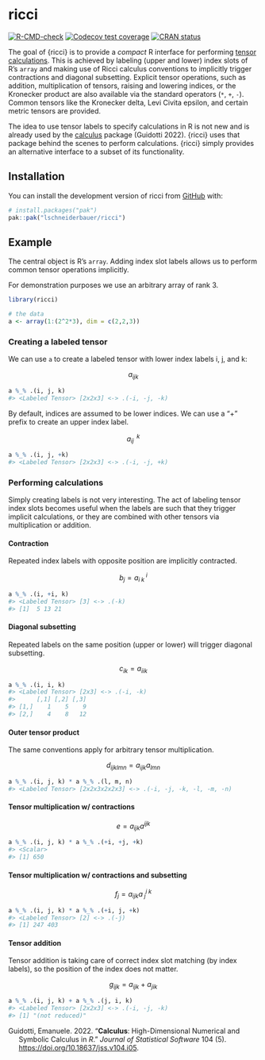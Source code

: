 
<!-- README.md is generated from README.Rmd. Please edit that file -->

# ricci

<!-- badges: start -->

[![R-CMD-check](https://github.com/lschneiderbauer/ricci/actions/workflows/R-CMD-check.yaml/badge.svg)](https://github.com/lschneiderbauer/ricci/actions/workflows/R-CMD-check.yaml)
[![Codecov test
coverage](https://codecov.io/gh/lschneiderbauer/ricci/graph/badge.svg)](https://app.codecov.io/gh/lschneiderbauer/ricci)
[![CRAN
status](https://www.r-pkg.org/badges/version/ricci)](https://CRAN.R-project.org/package=ricci)
<!-- badges: end -->

The goal of {ricci} is to provide a *compact* R interface for performing
[tensor calculations](https://en.wikipedia.org/wiki/Ricci_calculus).
This is achieved by labeling (upper and lower) index slots of R’s
`array` and making use of Ricci calculus conventions to implicitly
trigger contractions and diagonal subsetting. Explicit tensor
operations, such as addition, multiplication of tensors, raising and
lowering indices, or the Kronecker product are also available via the
standard operators (`*`, `+`, `-`). Common tensors like the Kronecker
delta, Levi Civita epsilon, and certain metric tensors are provided.

The idea to use tensor labels to specify calculations in R is not new
and is already used by the [calculus](https://calculus.eguidotti.com/)
package (Guidotti 2022). {ricci} uses that package behind the scenes to
perform calculations. {ricci} simply provides an alternative interface
to a subset of its functionality.

## Installation

You can install the development version of ricci from
[GitHub](https://github.com/) with:

``` r
# install.packages("pak")
pak::pak("lschneiderbauer/ricci")
```

## Example

The central object is R’s `array`. Adding index slot labels allows us to
perform common tensor operations implicitly.

For demonstration purposes we use an arbitrary array of rank 3.

``` r
library(ricci)

# the data
a <- array(1:(2^2*3), dim = c(2,2,3))
```

### Creating a labeled tensor

We can use `a` to create a labeled tensor with lower index labels i, j,
and k:

$$
a_{ijk}
$$

``` r
a %_% .(i, j, k)
#> <Labeled Tensor> [2x2x3] <-> .(-i, -j, -k)
```

By default, indices are assumed to be lower indices. We can use a “+”
prefix to create an upper index label.

$$
a_{ij}^{\;\;k}
$$

``` r
a %_% .(i, j, +k)
#> <Labeled Tensor> [2x2x3] <-> .(-i, -j, +k)
```

### Performing calculations

Simply creating labels is not very interesting. The act of labeling
tensor index slots becomes useful when the labels are such that they
trigger implicit calculations, or they are combined with other tensors
via multiplication or addition.

#### Contraction

Repeated index labels with opposite position are implicitly contracted.

$$
b_j=a_{i\;k}^{\;i}
$$

``` r
a %_% .(i, +i, k)
#> <Labeled Tensor> [3] <-> .(-k)
#> [1]  5 13 21
```

#### Diagonal subsetting

Repeated labels on the same position (upper or lower) will trigger
diagonal subsetting.

$$
c_{ik}=a_{iik}
$$

``` r
a %_% .(i, i, k)
#> <Labeled Tensor> [2x3] <-> .(-i, -k)
#>      [,1] [,2] [,3]
#> [1,]    1    5    9
#> [2,]    4    8   12
```

#### Outer tensor product

The same conventions apply for arbitrary tensor multiplication.

$$
d_{ijklmn}=a_{ijk}a_{lmn}
$$

``` r
a %_% .(i, j, k) * a %_% .(l, m, n)
#> <Labeled Tensor> [2x2x3x2x2x3] <-> .(-i, -j, -k, -l, -m, -n)
```

#### Tensor multiplication w/ contractions

$$
e=a_{ijk}a^{ijk}
$$

``` r
a %_% .(i, j, k) * a %_% .(+i, +j, +k)
#> <Scalar>
#> [1] 650
```

#### Tensor multiplication w/ contractions and subsetting

$$
f_j=a_{ijk}a^{i\;k}_{\;j}
$$

``` r
a %_% .(i, j, k) * a %_% .(+i, j, +k)
#> <Labeled Tensor> [2] <-> .(-j)
#> [1] 247 403
```

#### Tensor addition

Tensor addition is taking care of correct index slot matching (by index
labels), so the position of the index does not matter.

$$
g_{ijk} = a_{ijk} + a_{jik}
$$

``` r
a %_% .(i, j, k) + a %_% .(j, i, k)
#> <Labeled Tensor> [2x2x3] <-> .(-i, -j, -k)
#> [1] "(not reduced)"
```

<div id="refs" class="references csl-bib-body hanging-indent"
entry-spacing="0">

<div id="ref-guidotti2022" class="csl-entry">

Guidotti, Emanuele. 2022. “**Calculus**: High-Dimensional Numerical and
Symbolic Calculus in *R*.” *Journal of Statistical Software* 104 (5).
<https://doi.org/10.18637/jss.v104.i05>.

</div>

</div>

